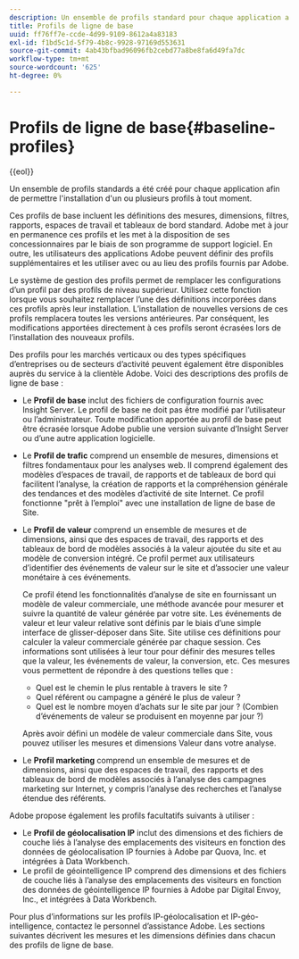 ```yaml
---
description: Un ensemble de profils standard pour chaque application a été créé afin de permettre l'installation d'un ou plusieurs profils à un moment donné.
title: Profils de ligne de base
uuid: ff76ff7e-ccde-4d99-9109-8612a4a83183
exl-id: f1bd5c1d-5f79-4b8c-9928-97169d553631
source-git-commit: 4ab43bfbad96096fb2cebd77a8be8fa6d49fa7dc
workflow-type: tm+mt
source-wordcount: '625'
ht-degree: 0%

---
```


# Profils de ligne de base{#baseline-profiles}

{{eol}}

Un ensemble de profils standards a été créé pour chaque application afin de permettre l&#39;installation d&#39;un ou plusieurs profils à tout moment.

Ces profils de base incluent les définitions des mesures, dimensions, filtres, rapports, espaces de travail et tableaux de bord standard. Adobe met à jour en permanence ces profils et les met à la disposition de ses concessionnaires par le biais de son programme de support logiciel. En outre, les utilisateurs des applications Adobe peuvent définir des profils supplémentaires et les utiliser avec ou au lieu des profils fournis par Adobe.

Le système de gestion des profils permet de remplacer les configurations d’un profil par des profils de niveau supérieur. Utilisez cette fonction lorsque vous souhaitez remplacer l’une des définitions incorporées dans ces profils après leur installation. L’installation de nouvelles versions de ces profils remplacera toutes les versions antérieures. Par conséquent, les modifications apportées directement à ces profils seront écrasées lors de l’installation des nouveaux profils.

Des profils pour les marchés verticaux ou des types spécifiques d’entreprises ou de secteurs d’activité peuvent également être disponibles auprès du service à la clientèle Adobe. Voici des descriptions des profils de ligne de base :

* Le **Profil de base** inclut des fichiers de configuration fournis avec Insight Server. Le profil de base ne doit pas être modifié par l’utilisateur ou l’administrateur. Toute modification apportée au profil de base peut être écrasée lorsque Adobe publie une version suivante d’Insight Server ou d’une autre application logicielle.
* Le **Profil de trafic** comprend un ensemble de mesures, dimensions et filtres fondamentaux pour les analyses web. Il comprend également des modèles d’espaces de travail, de rapports et de tableaux de bord qui facilitent l’analyse, la création de rapports et la compréhension générale des tendances et des modèles d’activité de site Internet. Ce profil fonctionne &quot;prêt à l’emploi&quot; avec une installation de ligne de base de Site.
* Le **Profil de valeur** comprend un ensemble de mesures et de dimensions, ainsi que des espaces de travail, des rapports et des tableaux de bord de modèles associés à la valeur ajoutée du site et au modèle de conversion intégré. Ce profil permet aux utilisateurs d’identifier des événements de valeur sur le site et d’associer une valeur monétaire à ces événements.

   Ce profil étend les fonctionnalités d’analyse de site en fournissant un modèle de valeur commerciale, une méthode avancée pour mesurer et suivre la quantité de valeur générée par votre site. Les événements de valeur et leur valeur relative sont définis par le biais d’une simple interface de glisser-déposer dans Site. Site utilise ces définitions pour calculer la valeur commerciale générée par chaque session. Ces informations sont utilisées à leur tour pour définir des mesures telles que la valeur, les événements de valeur, la conversion, etc. Ces mesures vous permettent de répondre à des questions telles que :

   * Quel est le chemin le plus rentable à travers le site ?
   * Quel référent ou campagne a généré le plus de valeur ?
   * Quel est le nombre moyen d’achats sur le site par jour ? (Combien d’événements de valeur se produisent en moyenne par jour ?)

   Après avoir défini un modèle de valeur commerciale dans Site, vous pouvez utiliser les mesures et dimensions Valeur dans votre analyse.

* Le **Profil marketing** comprend un ensemble de mesures et de dimensions, ainsi que des espaces de travail, des rapports et des tableaux de bord de modèles associés à l’analyse des campagnes marketing sur Internet, y compris l’analyse des recherches et l’analyse étendue des référents.

Adobe propose également les profils facultatifs suivants à utiliser :

* Le **Profil de géolocalisation IP** inclut des dimensions et des fichiers de couche liés à l’analyse des emplacements des visiteurs en fonction des données de géolocalisation IP fournies à Adobe par Quova, Inc. et intégrées à Data Workbench.
* Le profil de géointelligence IP comprend des dimensions et des fichiers de couche liés à l’analyse des emplacements des visiteurs en fonction des données de géointelligence IP fournies à Adobe par Digital Envoy, Inc., et intégrées à Data Workbench.

Pour plus d’informations sur les profils IP-géolocalisation et IP-géo-intelligence, contactez le personnel d’assistance Adobe. Les sections suivantes décrivent les mesures et les dimensions définies dans chacun des profils de ligne de base.
